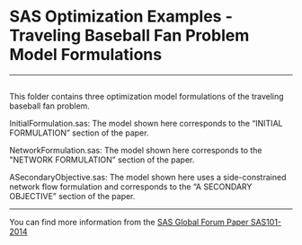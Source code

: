 # SAS Optimization Examples - Traveling Baseball Fan Problem Model Formulations

--- 
## 
This folder contains three optimization model formulations of the traveling baseball fan problem.

InitialFormulation.sas: The model shown here corresponds to the “INITIAL FORMULATION” section of the paper.

NetworkFormulation.sas: The model shown here corresponds to the "NETWORK FORMULATION” section of the paper.

ASecondaryObjective.sas: The model shown here uses a side-constrained network flow formulation and corresponds to the “A SECONDARY OBJECTIVE” section of the paper.

---
You can find more information from the [SAS Global Forum Paper SAS101-2014](https://support.sas.com/resources/papers/proceedings14/SAS101-2014.pdf)
